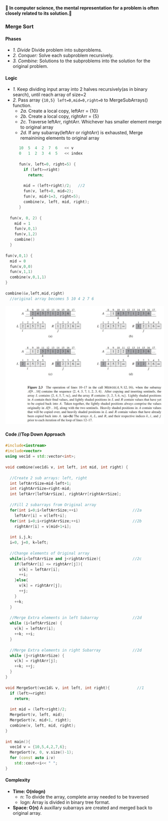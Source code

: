 **:heartbeat: In computer science, the mental representation for a problem is often closely related to its solution.:heartbeat:**

### Merge Sort
#### Phases
- *1. Divide* Divide problem into subproblems.
- *2. Conquer:* Solve each subproblem recursively.
- *3. Combine:* Solutions to the subproblems into the solution for the original problem.

#### Logic
  - *1.* Keep dividing input array into 2 halves recursively(as in binary search), until reach array of size=2
  - *2.* Pass array `{10,5} left=0,mid=0,right=0` to MergeSubArrays() function.
    - *2a.* Create a local copy, leftArr = {10}
    - *2b.* Create a local copy, rightArr = {5}
    - *2c.* Traverse leftArr, rightArr. Whichever has smaller element merge to original array
    - *2d.* If any subarray(leftArr or rightArr) is exhausted, Merge remainining elements to original array
```c
      10  5  4  2  7  6   << v
      0   1  2  3  4  5   << index
      
      fun(v, left=0, right=5) {
        if (left>=right)
          return;
          
        mid = (left+right)/2;   //2
        fun(v, left=0, mid=2);
        fun(v, mid+1=3, right=5);
        combine(v, left, mid, right);
      }

  fun(v, 0, 2) {
    mid = 1
    fun(v,0,1)
    fun(v,1,2)
    combine()
  }

fun(v,0,1) {
  mid = 0
  fun(v,0,0)
  fun(v,1,1)
  combine(v,0,1,1)
}

combine(&v,left,mid,right)
  //original array becomes 5 10 4 2 7 6
```

<img src="images/merge_sort.JPG" width="500" />

#### Code  //Top Down Approach
```c++
#include<iostream>
#include<vector>
using vec1d = std::vector<int>;

void combine(vec1d& v, int left, int mid, int right) {

  //Create 2 sub arrays: left, right
  int leftArrSize=mid-left+1;
  int rightArrSize=right-mid;
  int leftArr[leftArrSize], rightArr[rightArrSize];

  //Fill 2 subarrays from Original array
  for(int i=0;i<leftArrSize;++i)                        //2a
    leftArr[i] = v[left+i];
  for(int i=0;i<rightArrSize;++i)                       //2b
    rightArr[i] = v[mid+1+i];

  int i,j,k;
  i=0, j=0, k=left;

  //Change elements of Original array
  while(i<leftArrSize and j<rightArrSize){              //2c
    if(leftArr[i] <= rightArr[j]){
      v[k] = leftArr[i];
      ++i;
    }else{
      v[k] = rightArr[j];
      ++j;
    }
    ++k;
  }

  //Merge Extra elements in left Subarray               //2d
  while (i<leftArrSize) {
    v[k] = leftArr[i];
    ++k; ++i;
  }

  //Merge Extra elements in right Subarray              //2d
  while (j<rightArrSize) {
    v[k] = rightArr[j];
    ++k; ++j;
  }
}

void MergeSort(vec1d& v, int left, int right){            //1
  if (left>=right)
    return;

  int mid = (left+right)/2;
  MergeSort(v, left, mid);
  MergeSort(v, mid+1, right);
  combine(v, left, mid, right);
}

int main(){
  vec1d v = {10,5,4,2,7,6};
  MergeSort(v, 0, v.size()-1);
  for (const auto i:v)
    std::cout<<i<< " ";
}
```
#### Complexity
  - **Time: O(nlogn)**
    - n: To divide the array, complete array needed to be traversed
    - logn: Array is divided in binary tree format.
  - **Space: O(n)** A auxillary subarrays are created and merged back to original array.
